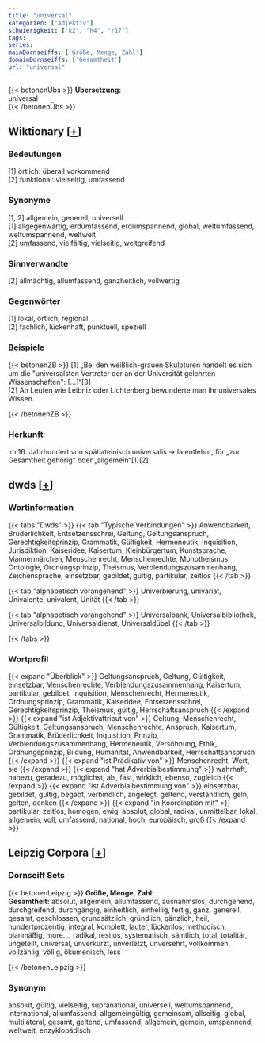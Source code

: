 ```yaml
---
title: "universal"
kategorien: ["Adjektiv"]
schwierigkeit: ["k2", "h4", "r17"]
tags:
series:
mainDornseiffs: ['Größe, Menge, Zahl']
domainDornseiffs: ['Gesamtheit']
url: "universal"
---
```


{{< betonenÜbs >}}
**Übersetzung:**  
universal  
{{< /betonenÜbs >}}

## Wiktionary [[+](https://de.wiktionary.org/wiki/universal)]

### Bedeutungen
[1] örtlich: überall vorkommend  
[2] funktional: vielseitig, umfassend  

### Synonyme
[1, 2] allgemein, generell, universell  
[1] allgegenwärtig, erdumfassend, erdumspannend, global, weltumfassend, weltumspannend, weltweit  
[2] umfassend, vielfältig, vielseitig, weitgreifend  

### Sinnverwandte
[2] allmächtig, allumfassend, ganzheitlich, vollwertig  

### Gegenwörter
[1] lokal, örtlich, regional  
[2] fachlich, lückenhaft, punktuell, speziell  

### Beispiele
{{< betonenZB >}}
[1] „Bei den weißlich-grauen Skulpturen handelt es sich um die "universalsten Vertreter der an der Universität gelehrten Wissenschaften": […]“[3]  
[2] An Leuten wie Leibniz oder Lichtenberg bewunderte man ihr universales Wissen.  

{{< /betonenZB >}}
### Herkunft
im 16. Jahrhundert von spätlateinisch universalis → la entlehnt, für „zur Gesamtheit gehörig“ oder „allgemein“[1][2]  



## dwds [[+](https://www.dwds.de/wb/universal)]

### Wortinformation
{{< tabs "Dwds" >}}
{{< tab "Typische Verbindungen" >}}
Anwendbarkeit, Brüderlichkeit, Entsetzensschrei, Geltung, Geltungsanspruch, Gerechtigkeitsprinzip, Grammatik, Gültigkeit, Hermeneutik, Inquisition, Jurisdiktion, Kaiseridee, Kaisertum, Kleinbürgertum, Kunstsprache, Mannermärchen, Menschenrecht, Menschenrechte, Monotheismus, Ontologie, Ordnungsprinzip, Theismus, Verblendungszusammenhang, Zeichensprache, einsetzbar, gebildet, gültig, partikular, zeitlos
{{< /tab >}}

{{< tab "alphabetisch vorangehend" >}}
Univerbierung, univariat, Univalente, univalent, Unität
{{< /tab >}}

{{< tab "alphabetisch vorangehend" >}}
Universalbank, Universalbibliothek, Universalbildung, Universaldienst, Universaldübel
{{< /tab >}}

{{< /tabs >}}

### Wortprofil
{{< expand "Überblick" >}} Geltungsanspruch, Geltung, Gültigkeit, einsetzbar, Menschenrechte, Verblendungszusammenhang, Kaisertum, partikular, gebildet, Inquisition, Menschenrecht, Hermeneutik, Ordnungsprinzip, Grammatik, Kaiseridee, Entsetzensschrei, Gerechtigkeitsprinzip, Theismus, gültig, Herrschaftsanspruch {{< /expand >}}
{{< expand "ist Adjektivattribut von" >}} Geltung, Menschenrecht, Gültigkeit, Geltungsanspruch, Menschenrechte, Anspruch, Kaisertum, Grammatik, Brüderlichkeit, Inquisition, Prinzip, Verblendungszusammenhang, Hermeneutik, Versöhnung, Ethik, Ordnungsprinzip, Bildung, Humanität, Anwendbarkeit, Herrschaftsanspruch {{< /expand >}}
{{< expand "ist Prädikativ von" >}} Menschenrecht, Wert, sie {{< /expand >}}
{{< expand "hat Adverbialbestimmung" >}} wahrhaft, nahezu, geradezu, möglichst, als, fast, wirklich, ebenso, zugleich {{< /expand >}}
{{< expand "ist Adverbialbestimmung von" >}} einsetzbar, gebildet, gültig, begabt, verbindlich, angelegt, geltend, verständlich, geln, gelten, denken {{< /expand >}}
{{< expand "in Koordination mit" >}} partikular, zeitlos, homogen, ewig, absolut, global, radikal, unmittelbar, lokal, allgemein, voll, umfassend, national, hoch, europäisch, groß {{< /expand >}}

## Leipzig Corpora [[+](https://corpora.uni-leipzig.de/en/res?word=universal&corpusId=deu_newscrawl-public_2018)]

### Dornseiff Sets
{{< betonenLeipzig >}}
**Größe, Menge, Zahl:**  
**Gesamtheit:** absolut, allgemein, allumfassend, ausnahmslos, durchgehend, durchgreifend, durchgängig, einheitlich, einhellig, fertig, ganz, generell, gesamt, geschlossen, grundsätzlich, gründlich, gänzlich, heil, hundertprozentig, integral, komplett, lauter, lückenlos, methodisch, planmäßig, more..., radikal, restlos, systematisch, sämtlich, total, totalitär, ungeteilt, universal, unverkürzt, unverletzt, unversehrt, vollkommen, vollzählig, völlig, ökumenisch, less  

{{< /betonenLeipzig >}}

### Synonym
absolut, gültig, vielseitig, supranational, universell, weltumspannend, international, allumfassend, allgemeingültig, gemeinsam, allseitig, global, multilateral, gesamt, geltend, umfassend, allgemein, gemein, umspannend, weltweit, enzyklopädisch

